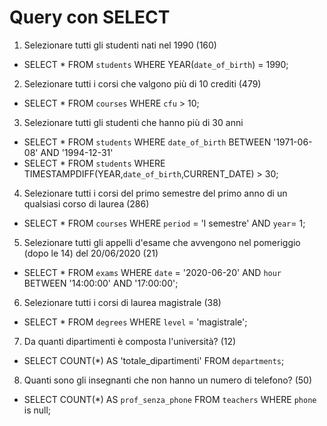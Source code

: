 # Query con SELECT

1. Selezionare tutti gli studenti nati nel 1990 (160)
- SELECT * FROM `students` WHERE YEAR(`date_of_birth`) = 1990; 

2. Selezionare tutti i corsi che valgono più di 10 crediti (479)
- SELECT * FROM `courses` WHERE `cfu` > 10; 

3. Selezionare tutti gli studenti che hanno più di 30 anni
- SELECT * FROM `students` WHERE `date_of_birth` BETWEEN '1971-06-08' AND '1994-12-31'
- SELECT * FROM `students` WHERE TIMESTAMPDIFF(YEAR,`date_of_birth`,CURRENT_DATE) > 30; 

4. Selezionare tutti i corsi del primo semestre del primo anno di un qualsiasi corso di laurea (286)
- SELECT * FROM `courses` WHERE `period` = 'I semestre' AND `year`= 1; 

5. Selezionare tutti gli appelli d'esame che avvengono nel pomeriggio (dopo le 14) del 20/06/2020 (21)
- SELECT * FROM `exams` WHERE `date` = '2020-06-20' AND `hour` BETWEEN '14:00:00' AND '17:00:00'; 

6. Selezionare tutti i corsi di laurea magistrale (38)
- SELECT * FROM `degrees` WHERE `level` = 'magistrale'; 

7. Da quanti dipartimenti è composta l'università? (12)
- SELECT COUNT(*) AS 'totale_dipartimenti' FROM `departments`; 

8. Quanti sono gli insegnanti che non hanno un numero di telefono? (50)
- SELECT COUNT(*) AS `prof_senza_phone` FROM `teachers` WHERE `phone` is null; 
